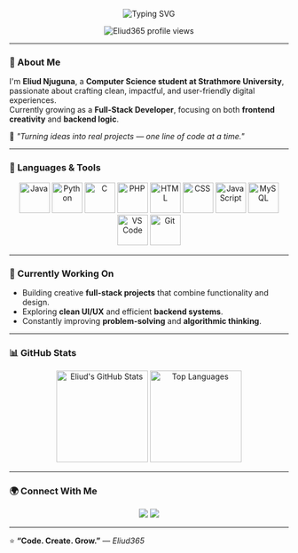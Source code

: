<!-- Eliud Njuguna | GitHub Profile README -->

<!-- Animated Typing Header -->
<p align="center">
  <img src="https://readme-typing-svg.herokuapp.com?font=Fira+Code&size=25&duration=3000&pause=1000&color=6B4DE6&center=true&vCenter=true&width=700&lines=Hey+there+I'm+Eliud+👋;Full+Stack+Developer+in+Progress;Computer+Science+Student+,+Strathmore+University;Always+Learning+and+Building+💡" alt="Typing SVG" />
</p>

<!-- Profile Views Counter -->
<p align="center">
  <img src="https://komarev.com/ghpvc/?username=Eliud365&label=Profile+Views&color=6B4DE6&style=flat-square" alt="Eliud365 profile views" />
</p>

---

### 🌱 About Me

I'm **Eliud Njuguna**, a **Computer Science student at Strathmore University**, passionate about crafting clean, impactful, and user-friendly digital experiences.  
Currently growing as a **Full-Stack Developer**, focusing on both **frontend creativity** and **backend logic**.

💬 *"Turning ideas into real projects — one line of code at a time."*

---

### 🧠 Languages & Tools

<p align="center">
  <img src="https://cdn.jsdelivr.net/gh/devicons/devicon/icons/java/java-original.svg" alt="Java" width="55" height="55"/>
  <img src="https://cdn.jsdelivr.net/gh/devicons/devicon/icons/python/python-original.svg" alt="Python" width="55" height="55"/>
  <img src="https://cdn.jsdelivr.net/gh/devicons/devicon/icons/c/c-original.svg" alt="C" width="55" height="55"/>
  <img src="https://cdn.jsdelivr.net/gh/devicons/devicon/icons/php/php-original.svg" alt="PHP" width="55" height="55"/>
  <img src="https://cdn.jsdelivr.net/gh/devicons/devicon/icons/html5/html5-original.svg" alt="HTML" width="55" height="55"/>
  <img src="https://cdn.jsdelivr.net/gh/devicons/devicon/icons/css3/css3-original.svg" alt="CSS" width="55" height="55"/>
  <img src="https://cdn.jsdelivr.net/gh/devicons/devicon/icons/javascript/javascript-original.svg" alt="JavaScript" width="55" height="55"/>
  <img src="https://cdn.jsdelivr.net/gh/devicons/devicon/icons/mysql/mysql-original-wordmark.svg" alt="MySQL" width="55" height="55"/>
  <img src="https://cdn.jsdelivr.net/gh/devicons/devicon/icons/vscode/vscode-original.svg" alt="VS Code" width="55" height="55"/>
  <img src="https://cdn.jsdelivr.net/gh/devicons/devicon/icons/git/git-original.svg" alt="Git" width="55" height="55"/>
</p>

---

### 🚀 Currently Working On
- Building creative **full-stack projects** that combine functionality and design.  
- Exploring **clean UI/UX** and efficient **backend systems**.  
- Constantly improving **problem-solving** and **algorithmic thinking**.

---

### 📊 GitHub Stats

<p align="center">
  <img src="https://github-readme-stats.vercel.app/api?username=Eliud365&show_icons=true&theme=radical&hide_border=false" alt="Eliud's GitHub Stats" height="165"/>
  <img src="https://github-readme-stats.vercel.app/api/top-langs/?username=Eliud365&layout=compact&theme=radical&hide_border=false" alt="Top Languages" height="165"/>
</p>

---

### 🌍 Connect With Me
<p align="center">
  <a href="https://github.com/Eliud365"><img src="https://img.shields.io/badge/GitHub-Eliud365-181717?style=for-the-badge&logo=github"/></a>
  <a href="https://www.linkedin.com/in/eliud-njuguna/"><img src="https://img.shields.io/badge/LinkedIn-Eliud_Njuguna-blue?style=for-the-badge&logo=linkedin"/></a>
</p>

---

⭐ **“Code. Create. Grow.”** — *Eliud365*
